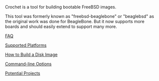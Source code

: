 Crochet is a tool for building bootable FreeBSD images.


This tool was formerly known as "freebsd-beaglebone" or
"beaglebsd" as the original work was done for BeagleBone.
But it now supports more boards and should easily extend
to support many more.

[FAQ](https://github.com/kientzle/crochet-freebsd/wiki/FAQ)

[Supported Platforms](https://github.com/kientzle/crochet-freebsd/wiki/Supported-Platforms)

[How to Build a Disk Image](https://github.com/kientzle/crochet-freebsd/wiki/How-to-Build-a-Disk-Image)

[Command-line Options](https://github.com/kientzle/crochet-freebsd/wiki/Command-Line-Options)

[Potential Projects](https://github.com/kientzle/crochet-freebsd/wiki/Projects)
